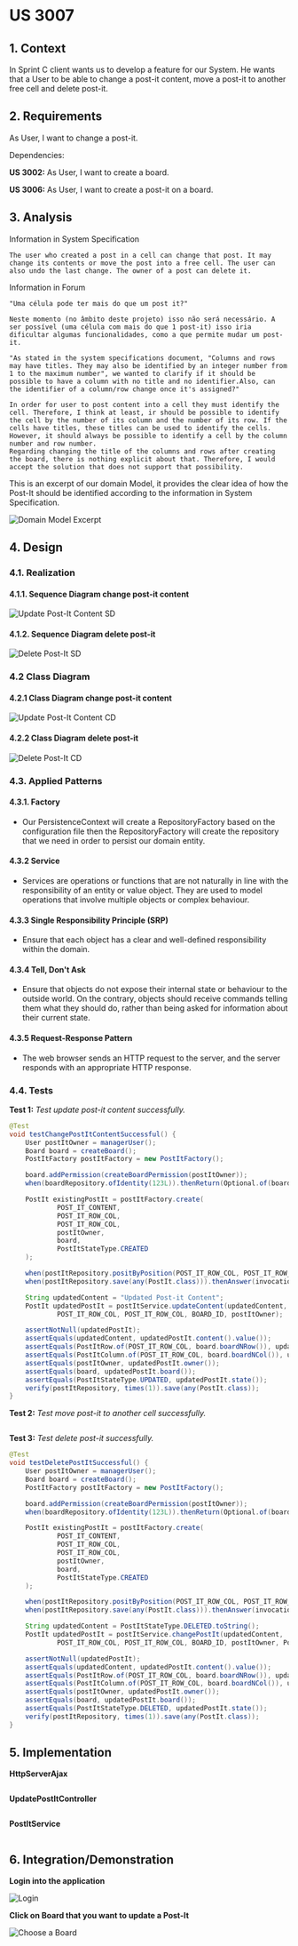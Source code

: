 # US 3007

## 1. Context

In Sprint C client wants us to develop a feature for our System. He wants that a User to be able to change a post-it content, move a post-it to another free cell and delete post-it.

## 2. Requirements

As User, I want to change a post-it.

Dependencies:

**US 3002:** As User, I want to create a board.

**US 3006:** As User, I want to create a post-it on a board.


## 3. Analysis

Information in System Specification

    The user who created a post in a cell can change that post. It may change its contents or move the post into a free cell. The user can also undo the last change. The owner of a post can delete it.

Information in Forum

    "Uma célula pode ter mais do que um post it?" 

    Neste momento (no âmbito deste projeto) isso não será necessário. A ser possível (uma célula com mais do que 1 post-it) isso iria dificultar algumas funcionalidades, como a que permite mudar um post-it.

    "As stated in the system specifications document, "Columns and rows may have titles. They may also be identified by an integer number from 1 to the maximum number", we wanted to clarify if it should be possible to have a column with no title and no identifier.Also, can the identifier of a column/row change once it's assigned?"

    In order for user to post content into a cell they must identify the cell. Therefore, I think at least, ir should be possible to identify the cell by the number of its column and the number of its row. If the cells have titles, these titles can be used to identify the cells. However, it should always be possible to identify a cell by the column number and row number.
    Regarding changing the title of the columns and rows after creating the board, there is nothing explicit about that. Therefore, I would accept the solution that does not support that possibility.


This is an excerpt of our domain Model, it provides the clear idea of how the Post-It should be identified according to the information in System Specification.

![Domain Model Excerpt](Analysis/DomainModelExcerpt.svg)

## 4. Design

### 4.1. Realization

#### 4.1.1. Sequence Diagram change post-it content

![Update Post-It Content SD](SD/UpdatePostItContent-SD.svg)

#### 4.1.2. Sequence Diagram delete post-it

![Delete Post-It SD](SD/DeletePostIt-SD.svg)

### 4.2 Class Diagram

#### 4.2.1 Class Diagram change post-it content

![Update Post-It Content CD](CD/UpdatePostItContent-CD.svg)

#### 4.2.2 Class Diagram delete post-it

![Delete Post-It CD](CD/DeletePostIt-CD.svg)

### 4.3. Applied Patterns

#### 4.3.1. Factory

- Our PersistenceContext will create a RepositoryFactory based on the configuration file then the RepositoryFactory will create the repository that we need in order to persist our domain entity.

#### 4.3.2 Service

- Services are operations or functions that are not naturally in line with the responsibility of an entity or value object. They are used to model operations that involve multiple objects or complex behaviour.

#### 4.3.3 Single Responsibility Principle (SRP)

- Ensure that each object has a clear and well-defined responsibility within the domain.

#### 4.3.4 Tell, Don't Ask

- Ensure that objects do not expose their internal state or behaviour to the outside world. On the contrary, objects should receive commands telling them what they should do, rather than being asked for information about their current state.


#### 4.3.5 Request-Response Pattern

- The web browser sends an HTTP request to the server, and the server responds with an appropriate HTTP response.

### 4.4. Tests

**Test 1:** *Test update post-it content successfully.*

```Java
@Test
void testChangePostItContentSuccessful() {
    User postItOwner = managerUser();
    Board board = createBoard();
    PostItFactory postItFactory = new PostItFactory();

    board.addPermission(createBoardPermission(postItOwner));
    when(boardRepository.ofIdentity(123L)).thenReturn(Optional.of(board));

    PostIt existingPostIt = postItFactory.create(
            POST_IT_CONTENT,
            POST_IT_ROW_COL,
            POST_IT_ROW_COL,
            postItOwner,
            board,
            PostItStateType.CREATED
    );

    when(postItRepository.positByPosition(POST_IT_ROW_COL, POST_IT_ROW_COL, board)).thenReturn(existingPostIt);
    when(postItRepository.save(any(PostIt.class))).thenAnswer(invocation -> invocation.getArgument(0));

    String updatedContent = "Updated Post-it Content";
    PostIt updatedPostIt = postItService.updateContent(updatedContent,
            POST_IT_ROW_COL, POST_IT_ROW_COL, BOARD_ID, postItOwner);

    assertNotNull(updatedPostIt);
    assertEquals(updatedContent, updatedPostIt.content().value());
    assertEquals(PostItRow.of(POST_IT_ROW_COL, board.boardNRow()), updatedPostIt.rowPos());
    assertEquals(PostItColumn.of(POST_IT_ROW_COL, board.boardNCol()), updatedPostIt.columnPos());
    assertEquals(postItOwner, updatedPostIt.owner());
    assertEquals(board, updatedPostIt.board());
    assertEquals(PostItStateType.UPDATED, updatedPostIt.state());
    verify(postItRepository, times(1)).save(any(PostIt.class));
}
```

**Test 2:** *Test move post-it to another cell successfully.*

```Java

```

**Test 3:** *Test delete post-it successfully.*

```Java
@Test
void testDeletePostItSuccessful() {
    User postItOwner = managerUser();
    Board board = createBoard();
    PostItFactory postItFactory = new PostItFactory();

    board.addPermission(createBoardPermission(postItOwner));
    when(boardRepository.ofIdentity(123L)).thenReturn(Optional.of(board));

    PostIt existingPostIt = postItFactory.create(
            POST_IT_CONTENT,
            POST_IT_ROW_COL,
            POST_IT_ROW_COL,
            postItOwner,
            board,
            PostItStateType.CREATED
    );

    when(postItRepository.positByPosition(POST_IT_ROW_COL, POST_IT_ROW_COL, board)).thenReturn(existingPostIt);
    when(postItRepository.save(any(PostIt.class))).thenAnswer(invocation -> invocation.getArgument(0));

    String updatedContent = PostItStateType.DELETED.toString();
    PostIt updatedPostIt = postItService.changePostIt(updatedContent,
            POST_IT_ROW_COL, POST_IT_ROW_COL, BOARD_ID, postItOwner, PostItStateType.DELETED);

    assertNotNull(updatedPostIt);
    assertEquals(updatedContent, updatedPostIt.content().value());
    assertEquals(PostItRow.of(POST_IT_ROW_COL, board.boardNRow()), updatedPostIt.rowPos());
    assertEquals(PostItColumn.of(POST_IT_ROW_COL, board.boardNCol()), updatedPostIt.columnPos());
    assertEquals(postItOwner, updatedPostIt.owner());
    assertEquals(board, updatedPostIt.board());
    assertEquals(PostItStateType.DELETED, updatedPostIt.state());
    verify(postItRepository, times(1)).save(any(PostIt.class));
}
```

## 5. Implementation

**HttpServerAjax**

```Java

````

**UpdatePostItController**

```Java

````

**PostItService**

```Java

````

## 6. Integration/Demonstration

**Login into the application**

![Login](Demonstration/Login.PNG)


**Click on Board that you want to update a Post-It**

![Choose a Board](Demonstration/ChooseBoard.PNG)
